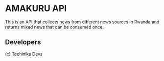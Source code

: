 # AMAKURU API

This is an API that collects news from different news sources in Rwanda and returns mixed news that can be consumed once.

## Developers

(c) Techinika Devs